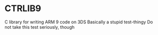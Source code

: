 # CTRLIB9
C library for writing ARM 9 code on 3DS
Basically a stupid test-thingy
Do not take this test seriously, though
